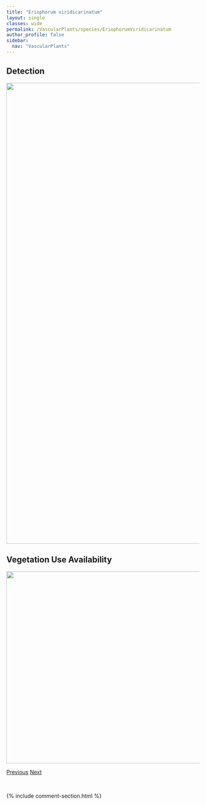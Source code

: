 ```yaml
---
title: "Eriophorum viridicarinatum"
layout: single
classes: wide
permalink: /VascularPlants/species/EriophorumViridicarinatum
author_profile: false
sidebar:
  nav: "VascularPlants"
---
```


<h2>Detection</h2>

<a href="https://drive.google.com/uc?export=view&id=1ezOH1PE-xnc6tUPYe-wYFtacB2Pez77P">
<img src="https://drive.google.com/uc?export=view&id=1ezOH1PE-xnc6tUPYe-wYFtacB2Pez77P" height = "1200" width = "800">
</a>


<h2>Vegetation Use Availability</h2>

<a href="https://drive.google.com/uc?export=view&id=1twl_NXRuPuzbsqDY-Ea8uDao10MsK0Q7">
<img src="https://drive.google.com/uc?export=view&id=1twl_NXRuPuzbsqDY-Ea8uDao10MsK0Q7" height = "500" width = "1000">
</a>


<a href="/DevelopmentWebsite/VascularPlants/species/EriophorumVaginatum" class="pagination--pager" title="Eriophorum vaginatum">Previous</a> <a href="/DevelopmentWebsite/VascularPlants/species/ErodiumCicutarium" class="pagination--pager" title="Erodium cicutarium">Next</a>

<p>&nbsp;</p>

{% include comment-section.html %}
